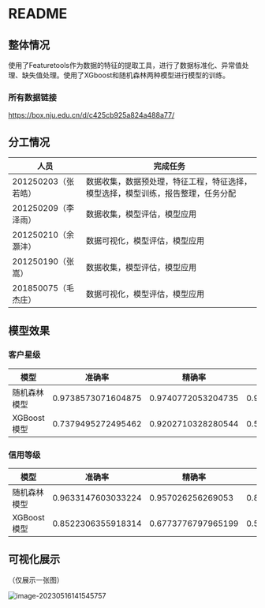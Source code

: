 # README

## 整体情况

使用了Featuretools作为数据的特征的提取工具，进行了数据标准化、异常值处理、缺失值处理。使用了XGboost和随机森林两种模型进行模型的训练。

### 所有数据链接

https://box.nju.edu.cn/d/c425cb925a824a488a77/

## 分工情况

| 人员                | 完成任务                                                     |
| ------------------- | ------------------------------------------------------------ |
| 201250203（张若皓） | 数据收集，数据预处理，特征工程，特征选择，模型选择，模型训练，报告整理，任务分配 |
| 201250209（李泽雨） | 数据收集，模型评估，模型应用                                 |
| 201250210（余灏沣） | 数据可视化，模型评估，模型应用                               |
| 201250190（张嵩）   | 数据收集，模型评估，模型应用                                 |
| 201850075（毛杰庄） | 数据可视化，模型评估，模型应用                               |

## 模型效果

### 客户星级 

| 模型         | 准确率             | 精确率             | 召回率             | F1分数             | Cohen's Kappa系数           |
| ------------ | ------------------ | ------------------ | ------------------ | ------------------ | --------------------------- |
| 随机森林模型 | 0.9738573071604875 | 0.9740772053204735 | 0.9738573071604875 | 0.973903174880576  | 0.9582329939228935          |
| XGBoost模型  | 0.7379495272495462 | 0.9202710328280544 | 0.5432862868389917 | 0.5654842522505414 | 0.8731477277261196 信用等级 |

### 信用等级

| 模型         | 准确率             | 精确率             | 召回率             | F1分数             | Cohen's Kappa系数  |
| ------------ | ------------------ | ------------------ | ------------------ | ------------------ | ------------------ |
| 随机森林模型 | 0.9633147603033224 | 0.957026256269053  | 0.8455545355692532 | 0.8913416340143352 | 0.9203203653612596 |
| XGBoost模型  | 0.8522306355918314 | 0.6773776797965199 | 0.5835956243077896 | 0.6156770921619316 | 0.7289625204956423 |

## 可视化展示

（仅展示一张图）

![image-20230516141545757](https://typora-tes.oss-cn-shanghai.aliyuncs.com/picgo/image-20230516141545757.png)


